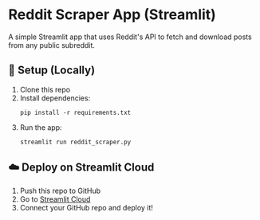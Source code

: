 # Reddit Scraper App (Streamlit)

A simple Streamlit app that uses Reddit's API to fetch and download posts from any public subreddit.

## 🔧 Setup (Locally)

1. Clone this repo
2. Install dependencies:
   ```
   pip install -r requirements.txt
   ```
3. Run the app:
   ```
   streamlit run reddit_scraper.py
   ```

## ☁️ Deploy on Streamlit Cloud

1. Push this repo to GitHub
2. Go to [Streamlit Cloud](https://streamlit.io/cloud)
3. Connect your GitHub repo and deploy it!
